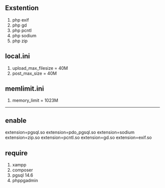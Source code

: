 ## Exstention

1. php exif
2. php gd
3. php pcntl
4. php sodium
5. php zip

## local.ini
1. upload_max_filesize = 40M
2.  post_max_size = 40M

## memlimit.ini
1. memory_limit = 1023M

-----------------------------------------
## enable

extension=pgsql.so
extension=pdo_pgsql.so
extension=sodium
extension=zip.so
extension=pcntl.so
extension=gd.so
extension=exif.so

## require
1. xampp
2. composer
3. pgsql 14.6
4. phppgadmin
